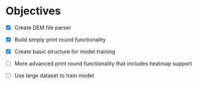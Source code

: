 # Objectives

- [X] Create DEM file parser

- [X] Build simply print round functionality

- [X] Create basic structure for model training

- [ ] More advanced print round functionality that includes heatmap support

- [ ] Use large dataset to train model
